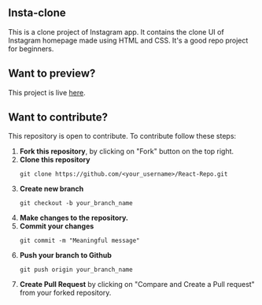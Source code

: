## Insta-clone
This is a clone project of Instagram app. It contains the clone UI of Instagram homepage made using HTML and CSS.
It's a good repo project for beginners.

## Want to preview?
This project is live [here]("https://subedibinod.github.io/insta-clone/"). 

## Want to contribute?
  This repository is open to contribute. To contribute follow these steps:
1. <b>Fork this repository</b>, by clicking on "Fork" button on the top right.
2. <b>Clone this repository</b>
   ```
   git clone https://github.com/<your_username>/React-Repo.git
   ```
3. <b>Create new branch</b>
   ```
   git checkout -b your_branch_name
   ```
4. <b>Make changes to the repository.</b>
5. <b>Commit your changes</b>
   ```
   git commit -m "Meaningful message"
   ```
6. <b>Push your branch to Github</b>
   ```
   git push origin your_branch_name
   ```
7. <b>Create Pull Request</b> by clicking on "Compare and Create a Pull request" from your forked repository.